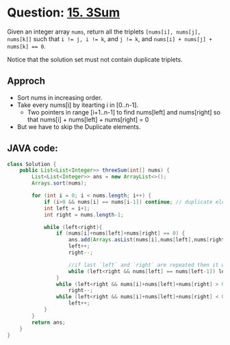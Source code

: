 # Question: [15. 3Sum](https://leetcode.com/problems/3sum/)

Given an integer array `nums`, return all the triplets `[nums[i], nums[j], nums[k]]` such that `i != j, i != k`, and `j != k`, and `nums[i] + nums[j] + nums[k] == 0`.

Notice that the solution set must not contain duplicate triplets.

## Approch

- Sort nums in increasing order.
- Take every nums[i] by itearting i in [0..n-1].
  - Two pointers in range [i+1..n-1] to find nums[left] and nums[right] so that nums[i] + nums[left] + nums[right] = 0
- But we have to skip the Duplicate elements.

## JAVA code:

```JAVA
class Solution {
    public List<List<Integer>> threeSum(int[] nums) {
        List<List<Integer>> ans = new ArrayList<>();
        Arrays.sort(nums);

        for (int i = 0; i < nums.length; i++) {
            if (i>0 && nums[i] == nums[i-1]) continue; // duplicate elements will ignored
            int left = i+1;
            int right = nums.length-1;

            while (left<right){
                if (nums[i]+nums[left]+nums[right] == 0) {
                    ans.add(Arrays.asList(nums[i],nums[left],nums[right]));
                    left++;
                    right--;

                    //if last `left` and `right` are repeated then it will be an duplicate so
                    while (left<right && nums[left] == nums[left-1]) left++;
                }
                while (left<right && nums[i]+nums[left]+nums[right] > 0)
                    right--;
                while (left<right && nums[i]+nums[left]+nums[right] < 0)
                    left++;
            }
        }
        return ans;
    }
}
```
